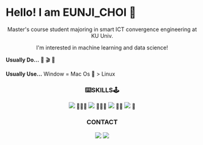 # Hello! I am EUNJI_CHOI 👋

<p align = "center">Master's course student majoring in smart ICT convergence engineering at KU Univ.</p>  
<p align = "center">I'm interested in machine learning and data science!</p>



**Usually Do...**
📖 🎬 🍝  




**Usually Use...**
Window = Mac Os  > Linux




<h3 align = "center"> ⌨️SKILLS🕹 </h3>
<p align = "center"> <img src="https://img.shields.io/badge/Python-3766AB?style=flat-square&logo=Python&logoColor=white"/></a> 🌟🌟🌟
<img src="https://img.shields.io/badge/Pytorch-EE4C2C?style=flat-square&logo=Pytorch&logoColor=white"/></a> 🌟🌟🌟
<img src="https://img.shields.io/badge/MySQL-4479A1?style=flat-square&logo=MySQL&logoColor=white"/></a> 🌟🌟
<img src="https://img.shields.io/badge/JAVA-007396?style=flat-square&logo=JAVA&logoColor=white"/></a> 🌟</p>

<h3 align = "center"> CONTACT </h3>
<p align = "center"><img src="https://img.shields.io/badge/Instagram-E4405F?style=flat-square&logo=Inastagram&logoColor=white&link='https://www.instagram.com/eun2_2i/'"/></a>
<img src="https://img.shields.io/badge/Gmail-EA4335?style=flat-square&logo=Gmail&logoColor=white&link='c950707@gmail.com'"/></a> </p>





<!--
**dmswl0707/dmswl0707** is a ✨ _special_ ✨ repository because its `README.md` (this file) appears on your GitHub profile.

Here are some ideas to get you started:

- 🔭 I’m currently working on ...
- 🌱 I’m currently learning ...
- 👯 I’m looking to collaborate on ...
- 🤔 I’m looking for help with ...
- 💬 Ask me about ...
- 📫 How to reach me: ...
- 😄 Pronouns: ...
- ⚡ Fun fact: ...
-->
